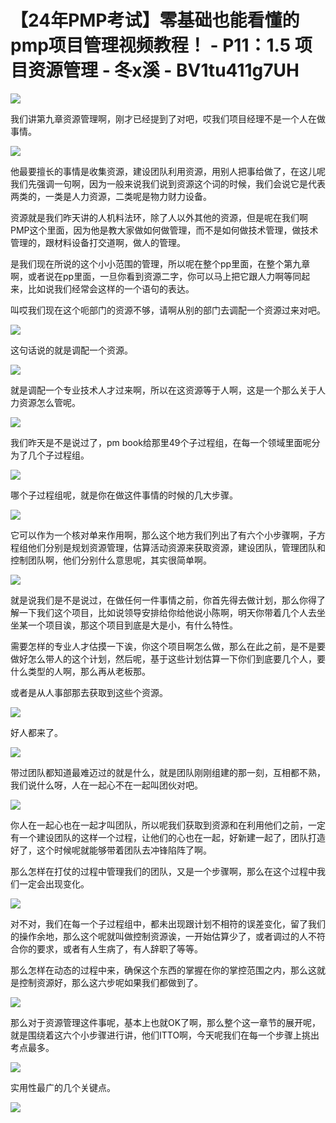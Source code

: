 # 【24年PMP考试】零基础也能看懂的pmp项目管理视频教程！ - P11：1.5 项目资源管理 - 冬x溪 - BV1tu411g7UH

![](img/defacd23e00860ec227c50147a068c91_0.png)

我们讲第九章资源管理啊，刚才已经提到了对吧，哎我们项目经理不是一个人在做事情。

![](img/defacd23e00860ec227c50147a068c91_2.png)

他最要擅长的事情是收集资源，建设团队利用资源，用别人把事给做了，在这儿呢我们先强调一句啊，因为一般来说我们说到资源这个词的时候，我们会说它是代表两类的，一类是人力资源，二类呢是物力财力设备。

资源就是我们昨天讲的人机料法环，除了人以外其他的资源，但是呢在我们啊PMP这个里面，因为他是教大家做如何做管理，而不是如何做技术管理，做技术管理的，跟材料设备打交道啊，做人的管理。

是我们现在所说的这个小小范围的管理，所以呢在整个pp里面，在整个第九章啊，或者说在pp里面，一旦你看到资源二字，你可以马上把它跟人力啊等同起来，比如说我们经常会这样的一个语句的表达。

叫哎我们现在这个呃部门的资源不够，请啊从别的部门去调配一个资源过来对吧。

![](img/defacd23e00860ec227c50147a068c91_4.png)

这句话说的就是调配一个资源。

![](img/defacd23e00860ec227c50147a068c91_6.png)

就是调配一个专业技术人才过来啊，所以在这资源等于人啊，这是一个那么关于人力资源怎么管呢。

![](img/defacd23e00860ec227c50147a068c91_8.png)

我们昨天是不是说过了，pm book给那里49个子过程组，在每一个领域里面呢分为了几个子过程组。

![](img/defacd23e00860ec227c50147a068c91_10.png)

哪个子过程组呢，就是你在做这件事情的时候的几大步骤。

![](img/defacd23e00860ec227c50147a068c91_12.png)

它可以作为一个核对单来作用啊，那么这个地方我们列出了有六个小步骤啊，子方程组他们分别是规划资源管理，估算活动资源来获取资源，建设团队，管理团队和控制团队啊，他们分别什么意思呢，其实很简单啊。



![](img/defacd23e00860ec227c50147a068c91_14.png)

就是说我们是不是说过，在做任何一件事情之前，你首先得去做计划，那么你得了解一下我们这个项目，比如说领导安排给你给他说小陈啊，明天你带着几个人去坐坐某一个项目诶，那这个项目到底是大是小，有什么特性。

需要怎样的专业人才估摸一下诶，你这个项目啊怎么做，那么在此之前，是不是要做好怎么带人的这个计划，然后呢，基于这些计划估算一下你们到底要几个人，要什么类型的人啊，那么再从老板那。

或者是从人事部那去获取到这些个资源。

![](img/defacd23e00860ec227c50147a068c91_16.png)

好人都来了。

![](img/defacd23e00860ec227c50147a068c91_18.png)

带过团队都知道最难迈过的就是什么，就是团队刚刚组建的那一刻，互相都不熟，我们说什么呀，人在一起心不在一起叫团伙对吧。



![](img/defacd23e00860ec227c50147a068c91_20.png)

你人在一起心也在一起才叫团队，所以呢我们获取到资源和在利用他们之前，一定有一个建设团队的这样一个过程，让他们的心也在一起，好新建一起了，团队打造好了，这个时候呢就能够带着团队去冲锋陷阵了啊。

那么怎样在打仗的过程中管理我们的团队，又是一个步骤啊，那么在这个过程中我们一定会出现变化。

![](img/defacd23e00860ec227c50147a068c91_22.png)

对不对，我们在每一个子过程组中，都未出现跟计划不相符的误差变化，留了我们的操作余地，那么这个呢就叫做控制资源诶，一开始估算少了，或者调过的人不符合你的要求，或者有人生病了，有人辞职了等等。

那么怎样在动态的过程中来，确保这个东西的掌握在你的掌控范围之内，那么这就是控制资源好，那么这六步呢如果我们都做到了。



![](img/defacd23e00860ec227c50147a068c91_24.png)

那么对于资源管理这件事呢，基本上也就OK了啊，那么整个这一章节的展开呢，就是围绕着这六个小步骤进行讲，他们ITTO啊，今天呢我们在每一个步骤上挑出考点最多。



![](img/defacd23e00860ec227c50147a068c91_26.png)

实用性最广的几个关键点。

![](img/defacd23e00860ec227c50147a068c91_28.png)